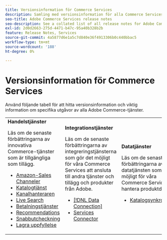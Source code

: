 ```yaml
---
title: Versionsinformation för Commerce Services
description: Samling med versionsinformation för alla Commerce Services
seo-title: Adobe Commerce Services release notes
seo-description: See a collated list of all release notes for Adobe Commerce Services and related data and integration services.
exl-id: 2d0d2663-275d-4471-b47c-95a40b328b2b
feature: Release Notes, Services
source-git-commit: 4a5877d6e1a5c7d840e36f4913306b0c440bbac5
workflow-type: tm+mt
source-wordcount: '188'
ht-degree: 0%

---
```


# Versionsinformation för Commerce Services

Använd följande tabell för att hitta versionsinformation och viktig information om specifika utgåvor av alla Adobe Commerce-tjänster.

<table>
  <tbody>
    <tr>
      <td><strong>Handelstjänster</strong>
        <p>Läs om de senaste förbättringarna av innovativa Commerce-tjänster som är tillgängliga som tillägg.</p>
          <ul>
            <li><a href="https://experienceleague.adobe.com/docs/commerce-channels/amazon/release-notes.html">Amazon-Sales Channeler</a></li>
            <li><a href="https://experienceleague.adobe.com/docs/commerce-merchant-services/catalog-service/release-notes.html">Katalogtjänst</a></li>
            <li><a href="https://experienceleague.adobe.com/docs/commerce-channels/channel-manager/release-notes.html">Kanalhanteraren</a></li>
            <li><a href="https://experienceleague.adobe.com/docs/commerce-merchant-services/live-search/release-notes.html">Live Search</a></li>
            <li><a href="https://experienceleague.adobe.com/docs/commerce-merchant-services/payment-services/release-notes.html">Betalningstjänster</a></li>
            <li><a href="https://experienceleague.adobe.com/docs/commerce-merchant-services/product-recommendations/release-notes.html">Recommendations</a></li>
            <li><a href="https://experienceleague.adobe.com/docs/commerce-merchant-services/quick-checkout/release-notes.html">Snabbutcheckning</a></li>
            <li><a href="https://experienceleague.adobe.com/docs/commerce-merchant-services/store-fulfillment/release-notes.html">Lagra uppfyllelse</a></li>
          </ul>
        </td>
      <td><strong>Integrationstjänster</strong>
        <p>Läs om de senaste förbättringarna av integreringstjänsterna som gör det möjligt för våra Commerce Services att ansluta till andra tjänster och tillägg och produkter från Adobe.</p>
          <ul>
            <li><a href="https://experienceleague.adobe.com/docs/commerce-merchant-services/data-connection/release-notes.html">[!DNL Data Connection]</a></li>
            <li><a href="https://experienceleague.adobe.com/docs/commerce-merchant-services/user-guides/saas.html">Services Connector</a></li>
          </ul>
      </td>
      <td><strong>Datatjänster</strong>
        <p>Läs om de senaste förbättringarna av datatjänsten som gör det möjligt för våra Commerce Services att hantera produktdata.</p>
          <ul>
            <li><a href="https://experienceleague.adobe.com/docs/commerce-merchant-services/user-guides/data-services/catalog-sync.html">Katalogsynkronisering</a></li>
          </ul>
      </td>
    </tr>
  </tbody>
</table>
